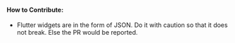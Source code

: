 #### How to Contribute:
- Flutter widgets are in the form of JSON. Do it with caution so that it does not break. Else the PR would be reported.
